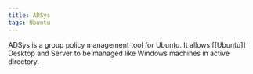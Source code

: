 ```yaml
---
title: ADSys
tags: Ubuntu
---
```


ADSys is a group policy management tool for Ubuntu. It allows [[Ubuntu]]
Desktop and Server to be managed like Windows machines in active directory.
